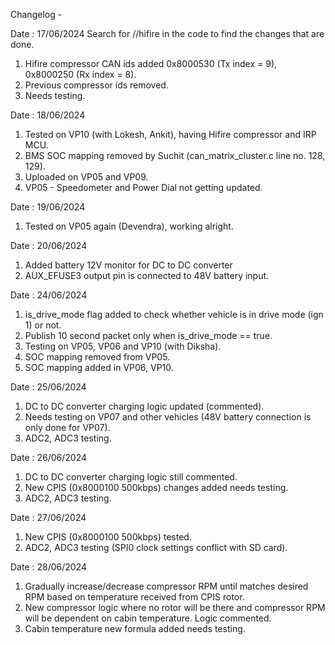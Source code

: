 
Changelog -

Date : 17/06/2024
Search for //hifire in the code to find the changes that are done.
1. Hifire compressor CAN ids added 0x8000530 (Tx index = 9), 0x8000250 (Rx index = 8).
2. Previous compressor ids removed.
3. Needs testing.

Date : 18/06/2024
1. Tested on VP10 (with Lokesh, Ankit), having Hifire compressor and IRP MCU.
2. BMS SOC mapping removed by Suchit (can_matrix_cluster.c line no. 128, 129).
3. Uploaded on VP05 and VP09.
4. VP05 - Speedometer and Power Dial not getting updated.

Date : 19/06/2024
1. Tested on VP05 again (Devendra), working alright.

Date : 20/06/2024
1. Added battery 12V monitor for DC to DC converter
2. AUX_EFUSE3 output pin is connected to 48V battery input.

Date : 24/06/2024
1. is_drive_mode flag added to check whether vehicle is in drive mode (ign 1) or not.
2. Publish 10 second packet only when is_drive_mode == true.
3. Testing on VP05, VP06 and VP10 (with Diksha).
4. SOC mapping removed from VP05.
5. SOC mapping added in VP06, VP10.

Date : 25/06/2024
1. DC to DC converter charging logic updated (commented).
2. Needs testing on VP07 and other vehicles (48V battery connection is only done for VP07).
3. ADC2, ADC3 testing.

Date : 26/06/2024
1. DC to DC converter charging logic still commented.
2. New CPIS (0x8000100 500kbps) changes added needs testing.
3. ADC2, ADC3 testing.

Date : 27/06/2024
1. New CPIS (0x8000100 500kbps) tested.
2. ADC2, ADC3 testing (SPI0 clock settings conflict with SD card).

Date : 28/06/2024
1. Gradually increase/decrease compressor RPM until matches desired RPM based on temperature received from CPIS rotor.
2. New compressor logic where no rotor will be there and compressor RPM will be dependent on cabin temperature. Logic commented.  
3. Cabin temperature new formula added needs testing.
